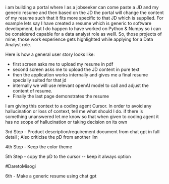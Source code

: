 i am building a portal where I as a jobseeker can come paste a JD and my generic resume and then based on the JD the portal will change the content of my resume such that it fits more specific to that JD which is supplied. For example lets say I have created a resume which is generic to software development, but I do happen to have worked on Python & Numpy so i can be considered capable for a data analyst role as welll. So, those projects of mine, those work experience gets highlighted while applying for a Data Analyst role.

Here is how a general user story looks like:

- first screen asks me to upload my resume in pdf
- second screen asks me to upload the JD content in pure text
- then the application works internally and gives me a final resume specially suited for that jd
- internally we will use relevant openAI model to call and adjust the content of resume.
- Finally the last page demonstrates the resume

I am giving this context to a coding agent Cursor. In order to avoid any hallucination or loss of context, tell me what should I do. if there is something unanswered let me know so that when given to coding agent it has no scope of hallucination or taking decision on its own

3rd Step - Product description/requirement document from chat gpt in full detail ;
Also criticise the pD from another llm

4th Step - Keep the color theme

5th Step - copy the pD to the cursor -- keep it always option

#DaretoMisogi

6th - Make a generic resume using chat gpt
